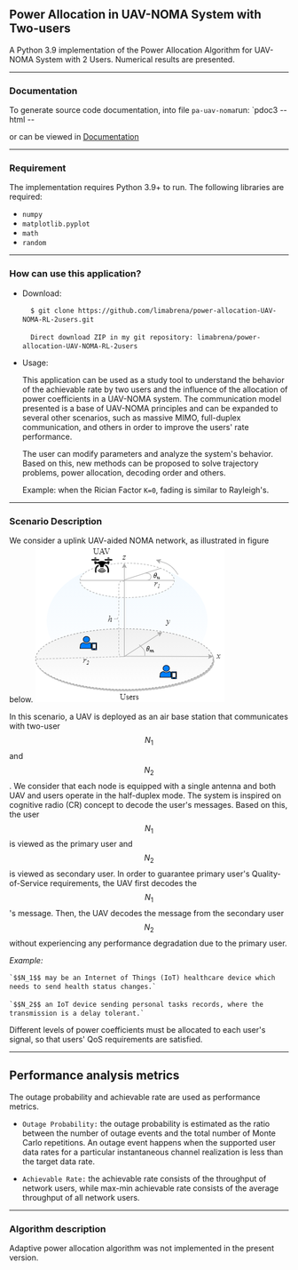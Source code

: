 ## Power Allocation in UAV-NOMA System with Two-users

A Python 3.9 implementation of the Power Allocation Algorithm for UAV-NOMA System with 2 Users. 
Numerical results are presented. 

----------------
### Documentation

To generate source code documentation, into file `pa-uav-noma`run: 
`pdoc3 --html --

or can be viewed in [Documentation](https://limabrena.github.io/docs/pa-uav-noma.html)

----------------
### Requirement


The implementation requires Python 3.9+ to run.
The following libraries are required:

 - `numpy` 
 - `matplotlib.pyplot`
 - `math`
 - `random`

---------------------------------
### How can use this application? 


- Download:

		$ git clone https://github.com/limabrena/power-allocation-UAV-NOMA-RL-2users.git

		Direct download ZIP in my git repository: limabrena/power-allocation-UAV-NOMA-RL-2users
	  
- Usage: 

	This application can be used as a study tool to understand the 
	behavior of the achievable rate by two users and the influence
	of the allocation of power coefficients in a UAV-NOMA system. 
	The communication model presented is a base of UAV-NOMA principles and 
	can be expanded to several other scenarios, such as massive MIMO, 
	full-duplex communication, and others in order to 
	improve the users' rate performance.
		
	The user can modify parameters and analyze the system's behavior. 
	Based on this, new methods can be proposed to solve trajectory problems, 
	power allocation, decoding order and others.
	
	Example: when the Rician Factor `K=0`, fading is similar to Rayleigh's.

-------------------------
### Scenario Description


We consider a uplink UAV-aided NOMA network, as illustrated in figure below. 
![System model.](pa-uav-noma/figures/UAV_system_model.png)

In this scenario, a UAV is deployed as an air base station that communicates with two-user $$N_1$$ and $$N_2$$.  We consider that each node is equipped with a single antenna and both UAV and users operate in the half-duplex mode.
The system is inspired on cognitive radio (CR) concept to decode the user's messages.
Based on this, the user $$N_1$$ is viewed as the primary user and $$N_2$$ is viewed as secondary user.
In order to guarantee primary user's Quality-of-Service requirements, the UAV first decodes the $$N_1$$'s message.
Then, the UAV decodes the message from the secondary user $$N_2$$ without experiencing any performance degradation due to the primary user.

*Example:*

	`$$N_1$$ may be an Internet of Things (IoT) healthcare device which needs to send health status changes.` 

	`$$N_2$$ an IoT device sending personal tasks records, where the transmission is a delay tolerant.`

Different levels of power coefficients must be allocated to each user's signal, so that users' QoS requirements are satisfied.


 
-------------------------------
## Performance analysis metrics
The outage probability and achievable rate are used as performance metrics. 

- `Outage Probability:` the outage probability is estimated as the ratio between the number of outage events and 
   the total number of Monte Carlo repetitions. An outage event happens when the supported user data rates for a particular 
   instantaneous channel realization is less than the target data rate. 
   
- `Achievable Rate:` the achievable rate consists of the throughput of network users, while max-min achievable rate 
   consists of the average throughput of all network users.
   
-------------------------
### Algorithm description


Adaptive power allocation algorithm was not implemented in the present version.

